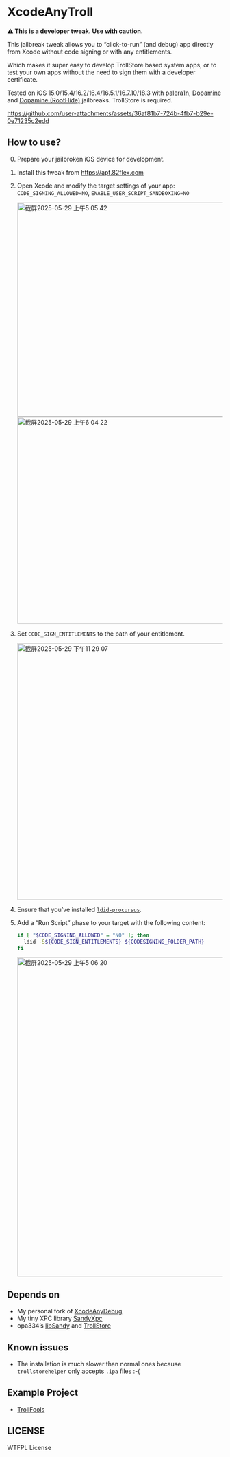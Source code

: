 # XcodeAnyTroll

**⚠️ This is a developer tweak. Use with caution.**

This jailbreak tweak allows you to “click-to-run” (and debug) app directly from Xcode without code signing or with any entitlements.

Which makes it super easy to develop TrollStore based system apps, or to test your own apps without the need to sign them with a developer certificate.

Tested on iOS 15.0/15.4/16.2/16.4/16.5.1/16.7.10/18.3 with [palera1n](https://palera.in), [Dopamine](https://ellekit.space/dopamine) and [Dopamine (RootHide)](https://github.com/roothide/Dopamine2-roothide) jailbreaks. TrollStore is required.

https://github.com/user-attachments/assets/36af81b7-724b-4fb7-b29e-0e71235c2edd

## How to use?

0. Prepare your jailbroken iOS device for development.
1. Install this tweak from <https://apt.82flex.com>
2. Open Xcode and modify the target settings of your app: `CODE_SIGNING_ALLOWED=NO`, `ENABLE_USER_SCRIPT_SANDBOXING=NO`

    <img width="499" alt="截屏2025-05-29 上午5 05 42" src="https://github.com/user-attachments/assets/7ca46b03-6554-4e57-a1b8-04e709e1a0bc" />
    <img width="482" alt="截屏2025-05-29 上午6 04 22" src="https://github.com/user-attachments/assets/f4feae75-393c-44e0-af75-918ec2973fb9" />

3. Set `CODE_SIGN_ENTITLEMENTS` to the path of your entitlement.

    <img width="597" alt="截屏2025-05-29 下午11 29 07" src="https://github.com/user-attachments/assets/cfd484e3-3237-4c40-8975-5296fa96f755" />

4. Ensure that you’ve installed [`ldid-procursus`](https://github.com/opa334/ldid).
5. Add a “Run Script” phase to your target with the following content:

    ```bash
    if [ "$CODE_SIGNING_ALLOWED" = "NO" ]; then
      ldid -S${CODE_SIGN_ENTITLEMENTS} ${CODESIGNING_FOLDER_PATH}
    fi
    ```

    <img width="743" alt="截屏2025-05-29 上午5 06 20" src="https://github.com/user-attachments/assets/611ee75d-006f-423e-a855-112f31aad808" />

## Depends on

- My personal fork of [XcodeAnyDebug](https://github.com/Lessica/XcodeAnyDebug)
- My tiny XPC library [SandyXpc](https://github.com/Lessica/SandyXpc)
- opa334’s [libSandy](https://github.com/opa334/libSandy) and [TrollStore](https://github.com/opa334/TrollStore)

## Known issues

- The installation is much slower than normal ones because `trollstorehelper` only accepts `.ipa` files :-(

## Example Project

- [TrollFools](https://github.com/Lessica/TrollFools)

## LICENSE

WTFPL License

